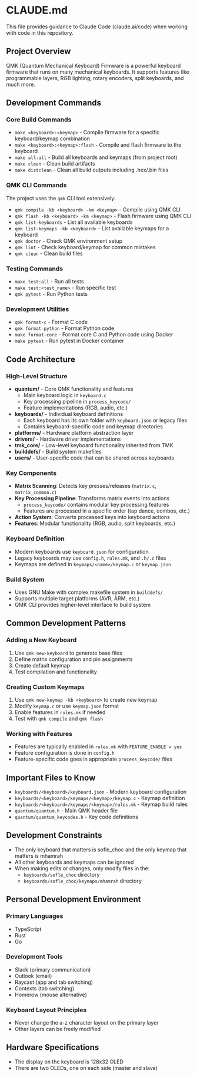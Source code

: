 # CLAUDE.md

This file provides guidance to Claude Code (claude.ai/code) when working with code in this repository.

## Project Overview

QMK (Quantum Mechanical Keyboard) Firmware is a powerful keyboard firmware that runs on many mechanical keyboards. It supports features like programmable layers, RGB lighting, rotary encoders, split keyboards, and much more.

## Development Commands

### Core Build Commands
- `make <keyboard>:<keymap>` - Compile firmware for a specific keyboard/keymap combination
- `make <keyboard>:<keymap>:flash` - Compile and flash firmware to the keyboard
- `make all:all` - Build all keyboards and keymaps (from project root)
- `make clean` - Clean build artifacts
- `make distclean` - Clean all build outputs including .hex/.bin files

### QMK CLI Commands
The project uses the `qmk` CLI tool extensively:
- `qmk compile -kb <keyboard> -km <keymap>` - Compile using QMK CLI
- `qmk flash -kb <keyboard> -km <keymap>` - Flash firmware using QMK CLI
- `qmk list-keyboards` - List all available keyboards
- `qmk list-keymaps -kb <keyboard>` - List available keymaps for a keyboard
- `qmk doctor` - Check QMK environment setup
- `qmk lint` - Check keyboard/keymap for common mistakes
- `qmk clean` - Clean build files

### Testing Commands
- `make test:all` - Run all tests
- `make test:<test_name>` - Run specific test
- `qmk pytest` - Run Python tests

### Development Utilities
- `qmk format-c` - Format C code
- `qmk format-python` - Format Python code
- `make format-core` - Format core C and Python code using Docker
- `make pytest` - Run pytest in Docker container

## Code Architecture

### High-Level Structure
- **quantum/** - Core QMK functionality and features
  - Main keyboard logic in `keyboard.c`
  - Key processing pipeline in `process_keycode/`
  - Feature implementations (RGB, audio, etc.)
- **keyboards/** - Individual keyboard definitions
  - Each keyboard has its own folder with `keyboard.json` or legacy files
  - Contains keyboard-specific code and keymap directories
- **platforms/** - Hardware platform abstraction layer
- **drivers/** - Hardware driver implementations
- **tmk_core/** - Low-level keyboard functionality inherited from TMK
- **builddefs/** - Build system makefiles
- **users/** - User-specific code that can be shared across keyboards

### Key Components
- **Matrix Scanning**: Detects key presses/releases (`matrix.c`, `matrix_common.c`)
- **Key Processing Pipeline**: Transforms matrix events into actions
  - `process_keycode/` contains modular key processing features
  - Features are processed in a specific order (tap dance, combos, etc.)
- **Action System**: Converts processed keys into keyboard actions
- **Features**: Modular functionality (RGB, audio, split keyboards, etc.)

### Keyboard Definition
- Modern keyboards use `keyboard.json` for configuration
- Legacy keyboards may use `config.h`, `rules.mk`, and `.h/.c` files
- Keymaps are defined in `keymaps/<name>/keymap.c` or `keymap.json`

### Build System
- Uses GNU Make with complex makefile system in `builddefs/`
- Supports multiple target platforms (AVR, ARM, etc.)
- QMK CLI provides higher-level interface to build system

## Common Development Patterns

### Adding a New Keyboard
1. Use `qmk new-keyboard` to generate base files
2. Define matrix configuration and pin assignments
3. Create default keymap
4. Test compilation and functionality

### Creating Custom Keymaps
1. Use `qmk new-keymap -kb <keyboard>` to create new keymap
2. Modify `keymap.c` or use `keymap.json` format
3. Enable features in `rules.mk` if needed
4. Test with `qmk compile` and `qmk flash`

### Working with Features
- Features are typically enabled in `rules.mk` with `FEATURE_ENABLE = yes`
- Feature configuration is done in `config.h`
- Feature-specific code goes in appropriate `process_keycode/` files

## Important Files to Know
- `keyboards/<keyboard>/keyboard.json` - Modern keyboard configuration
- `keyboards/<keyboard>/keymaps/<keymap>/keymap.c` - Keymap definition
- `keyboards/<keyboard>/keymaps/<keymap>/rules.mk` - Keymap build rules
- `quantum/quantum.h` - Main QMK header file
- `quantum/quantum_keycodes.h` - Key code definitions

## Development Constraints
- The only keyboard that matters is sofle_choc and the only keymap that matters is mhamrah
- All other keyboards and keymaps can be ignored
- When making edits or changes, only modify files in the:
  - `keyboards/sofle_choc` directory 
  - `keyboards/sofle_choc/keymaps/mhamrah` directory

## Personal Development Environment

### Primary Languages
- TypeScript
- Rust
- Go

### Development Tools
- Slack (primary communication)
- Outlook (email)
- Raycast (app and tab switching)
- Contexts (tab switching)
- Homerow (mouse alternative)

### Keyboard Layout Principles
- Never change the a-z character layout on the primary layer
- Other layers can be freely modified

## Hardware Specifications
- The display on the keyboard is 128x32 OLED
- There are two OLEDs, one on each side (master and slave)